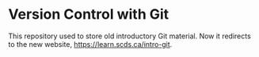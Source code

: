 # Version Control with Git
This repository used to store old introductory Git material. Now it redirects to the new website, <https://learn.scds.ca/intro-git>.